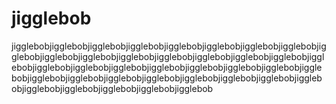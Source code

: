 # jigglebob
jigglebobjigglebobjigglebobjigglebobjigglebobjigglebobjigglebobjigglebobjigglebobjigglebobjigglebobjigglebobjigglebobjigglebobjigglebobjigglebobjigglebobjigglebobjigglebobjigglebobjigglebobjigglebobjigglebobjigglebobjigglebobjigglebobjigglebobjigglebobjigglebobjigglebobjigglebobjigglebobjigglebobjigglebobjigglebobjigglebobjigglebobjigglebob
